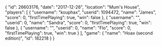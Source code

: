 {
  "id": 26603176,
  "date": "2017-12-26",
  "location": "Mum's House",
  "players": [
    {
      "username": "kouphax",
      "userid": 1094472,
      "name": "James",
      "score": 0,
      "firstTimePlaying": true,
      "win": false
    },
    {
      "username": "",
      "userid": 0,
      "name": "Sandra",
      "score": 0,
      "firstTimePlaying": true,
      "win": false
    },
    {
      "username": "",
      "userid": 0,
      "name": "Flo",
      "score": 0,
      "firstTimePlaying": true,
      "win": true
    }
  ],
  "game": {
    "name": "Hoax (second edition)",
    "id": 182218
  }
}
